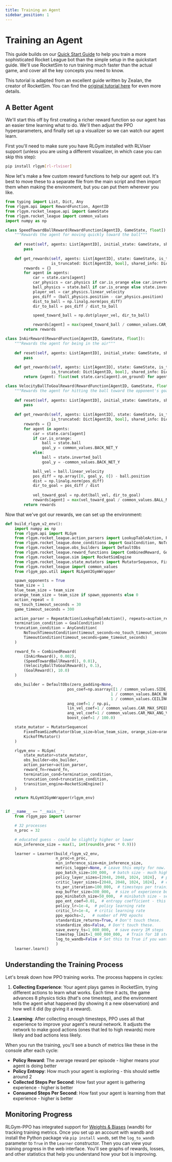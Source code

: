 ```yaml
---
title: Training an Agent
sidebar_position: 1
---
```


# Training an Agent

This guide builds on our [Quick Start Guide](../Getting%20Started/quickstart) to help you train a more sophisticated Rocket League bot than the simple setup in the quickstart guide. We'll use RocketSim to run training much faster than the actual game, and cover all the key concepts you need to know.

This tutorial is adapted from an excellent guide written by Zealan, the creator of RocketSim. You can find the [original tutorial here](https://github.com/ZealanL/RLGym-PPO-Guide/tree/main) for even more details.

## A Better Agent

We'll start this off by first creating a richer reward function so our agent has an easier time learning what to do. We'll then adjust the PPO hyperparameters, and finally set up a visualizer so we can watch our agent learn.

First you'll need to make sure you have RLGym installed with RLViser support (unless you are using a different visualizer, in which case you can skip this step):

```bash
pip install rlgym[rl-rlviser]
```

Now let's make a few custom reward functions to help our agent out. It's best to move these to a separate file from the main script and then import them when making the environment, but you can put them wherever you like.
```python
from typing import List, Dict, Any
from rlgym.api import RewardFunction, AgentID
from rlgym.rocket_league.api import GameState
from rlgym.rocket_league import common_values
import numpy as np

class SpeedTowardBallReward(RewardFunction[AgentID, GameState, float]):
    """Rewards the agent for moving quickly toward the ball"""
    
    def reset(self, agents: List[AgentID], initial_state: GameState, shared_info: Dict[str, Any]) -> None:
        pass
    
    def get_rewards(self, agents: List[AgentID], state: GameState, is_terminated: Dict[AgentID, bool],
                    is_truncated: Dict[AgentID, bool], shared_info: Dict[str, Any]) -> Dict[AgentID, float]:
        rewards = {}
        for agent in agents:
            car = state.cars[agent]
            car_physics = car.physics if car.is_orange else car.inverted_physics
            ball_physics = state.ball if car.is_orange else state.inverted_ball
            player_vel = car_physics.linear_velocity
            pos_diff = (ball_physics.position - car_physics.position)
            dist_to_ball = np.linalg.norm(pos_diff)
            dir_to_ball = pos_diff / dist_to_ball

            speed_toward_ball = np.dot(player_vel, dir_to_ball)

            rewards[agent] = max(speed_toward_ball / common_values.CAR_MAX_SPEED, 0.0)
        return rewards

class InAirReward(RewardFunction[AgentID, GameState, float]):
    """Rewards the agent for being in the air"""
    
    def reset(self, agents: List[AgentID], initial_state: GameState, shared_info: Dict[str, Any]) -> None:
        pass
    
    def get_rewards(self, agents: List[AgentID], state: GameState, is_terminated: Dict[AgentID, bool],
                    is_truncated: Dict[AgentID, bool], shared_info: Dict[str, Any]) -> Dict[AgentID, float]:
        return {agent: float(not state.cars[agent].on_ground) for agent in agents}

class VelocityBallToGoalReward(RewardFunction[AgentID, GameState, float]):
    """Rewards the agent for hitting the ball toward the opponent's goal"""
    
    def reset(self, agents: List[AgentID], initial_state: GameState, shared_info: Dict[str, Any]) -> None:
        pass
    
    def get_rewards(self, agents: List[AgentID], state: GameState, is_terminated: Dict[AgentID, bool],
                    is_truncated: Dict[AgentID, bool], shared_info: Dict[str, Any]) -> Dict[AgentID, float]:
        rewards = {}
        for agent in agents:
            car = state.cars[agent]
            if car.is_orange:
                ball = state.ball
                goal_y = common_values.BACK_NET_Y
            else:
                ball = state.inverted_ball
                goal_y = -common_values.BACK_NET_Y

            ball_vel = ball.linear_velocity
            pos_diff = np.array([0, goal_y, 0]) - ball.position
            dist = np.linalg.norm(pos_diff)
            dir_to_goal = pos_diff / dist
            
            vel_toward_goal = np.dot(ball_vel, dir_to_goal)
            rewards[agent] = max(vel_toward_goal / common_values.BALL_MAX_SPEED, 0)
        return rewards
```

Now that we've got our rewards, we can set up the environment:

```python
def build_rlgym_v2_env():
    import numpy as np
    from rlgym.api import RLGym
    from rlgym.rocket_league.action_parsers import LookupTableAction, RepeatAction
    from rlgym.rocket_league.done_conditions import GoalCondition, NoTouchTimeoutCondition, TimeoutCondition, AnyCondition
    from rlgym.rocket_league.obs_builders import DefaultObs
    from rlgym.rocket_league.reward_functions import CombinedReward, GoalReward
    from rlgym.rocket_league.sim import RocketSimEngine
    from rlgym.rocket_league.state_mutators import MutatorSequence, FixedTeamSizeMutator, KickoffMutator
    from rlgym.rocket_league import common_values
    from rlgym_ppo.util import RLGymV2GymWrapper

    spawn_opponents = True
    team_size = 1
    blue_team_size = team_size
    orange_team_size = team_size if spawn_opponents else 0
    action_repeat = 8
    no_touch_timeout_seconds = 30
    game_timeout_seconds = 300

    action_parser = RepeatAction(LookupTableAction(), repeats=action_repeat)
    termination_condition = GoalCondition()
    truncation_condition = AnyCondition(
        NoTouchTimeoutCondition(timeout_seconds=no_touch_timeout_seconds),
        TimeoutCondition(timeout_seconds=game_timeout_seconds)
    )

    reward_fn = CombinedReward(
        (InAirReward(), 0.002),
        (SpeedTowardBallReward(), 0.01),
        (VelocityBallToGoalReward(), 0.1),
        (GoalReward(), 10.0)
    )

    obs_builder = DefaultObs(zero_padding=None,
                           pos_coef=np.asarray([1 / common_values.SIDE_WALL_X, 
                                              1 / common_values.BACK_NET_Y, 
                                              1 / common_values.CEILING_Z]),
                           ang_coef=1 / np.pi,
                           lin_vel_coef=1 / common_values.CAR_MAX_SPEED,
                           ang_vel_coef=1 / common_values.CAR_MAX_ANG_VEL,
                           boost_coef=1 / 100.0)

    state_mutator = MutatorSequence(
        FixedTeamSizeMutator(blue_size=blue_team_size, orange_size=orange_team_size),
        KickoffMutator()
    )

    rlgym_env = RLGym(
        state_mutator=state_mutator,
        obs_builder=obs_builder,
        action_parser=action_parser,
        reward_fn=reward_fn,
        termination_cond=termination_condition,
        truncation_cond=truncation_condition,
        transition_engine=RocketSimEngine()
    )

    return RLGymV2GymWrapper(rlgym_env)


if __name__ == "__main__":
    from rlgym_ppo import Learner

    # 32 processes
    n_proc = 32

    # educated guess - could be slightly higher or lower
    min_inference_size = max(1, int(round(n_proc * 0.9)))

    learner = Learner(build_rlgym_v2_env,
                      n_proc=n_proc,
                      min_inference_size=min_inference_size,
                      metrics_logger=None, # Leave this empty for now.
                      ppo_batch_size=100_000,  # batch size - much higher than 300K doesn't seem to help most people
                      policy_layer_sizes=[2048, 2048, 1024, 1024],  # policy network
                      critic_layer_sizes=[2048, 2048, 1024, 1024],  # critic network
                      ts_per_iteration=100_000,  # timesteps per training iteration - set this equal to the batch size
                      exp_buffer_size=300_000,  # size of experience buffer - keep this 2 - 3x the batch size
                      ppo_minibatch_size=50_000,  # minibatch size - set this as high as your GPU can handle
                      ppo_ent_coef=0.01,  # entropy coefficient - this determines the impact of exploration
                      policy_lr=1e-4,  # policy learning rate
                      critic_lr=1e-4,  # critic learning rate
                      ppo_epochs=2,   # number of PPO epochs
                      standardize_returns=True, # Don't touch these.
                      standardize_obs=False, # Don't touch these.
                      save_every_ts=1_000_000,  # save every 1M steps
                      timestep_limit=1_000_000_000,  # Train for 1B steps
                      log_to_wandb=False # Set this to True if you want to use Weights & Biases for logging.
                      ) 
    learner.learn()
```
## Understanding the Training Process

Let's break down how PPO training works. The process happens in cycles:

1. **Collecting Experience**: Your agent plays games in RocketSim, trying different actions to learn what works. Each time it acts, the game advances 8 physics ticks (that's one timestep), and the environment tells the agent what happened (by showing it a new observation) and how well it did (by giving it a reward).

2. **Learning**: After collecting enough timesteps, PPO uses all that experience to improve your agent's neural network. It adjusts the network to make good actions (ones that led to high rewards) more likely and bad actions less likely.

When you run the training, you'll see a bunch of metrics like these in the console after each cycle:
- **Policy Reward**: The average reward per episode - higher means your agent is doing better
- **Policy Entropy**: How much your agent is exploring - this should settle around 2
- **Collected Steps Per Second**: How fast your agent is gathering experience - higher is better
- **Consumed Steps Per Second**: How fast your agent is learning from that experience - higher is better

## Monitoring Progress
RLGym-PPO has integrated support for [Weights & Biases](https://wandb.ai) (wandb) for tracking training metrics. Once you set up an account with wandb and install the Python package via `pip install wandb`, set the `log_to_wandb` parameter to `True` in the `Learner` constructor. Then you can view your training progress in the web interface. You'll see graphs of rewards, losses, and other statistics that help you understand how your bot is improving.
